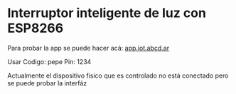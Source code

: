 # Interruptor inteligente de luz con ESP8266

Para probar la app se puede hacer acá: [app.iot.abcd.ar](https://app.iot.abcd.ar/)

Usar 
Codigo: pepe
Pin: 1234

Actualmente el dispositivo fisico que es controlado no está conectado pero se puede probar la interfáz

